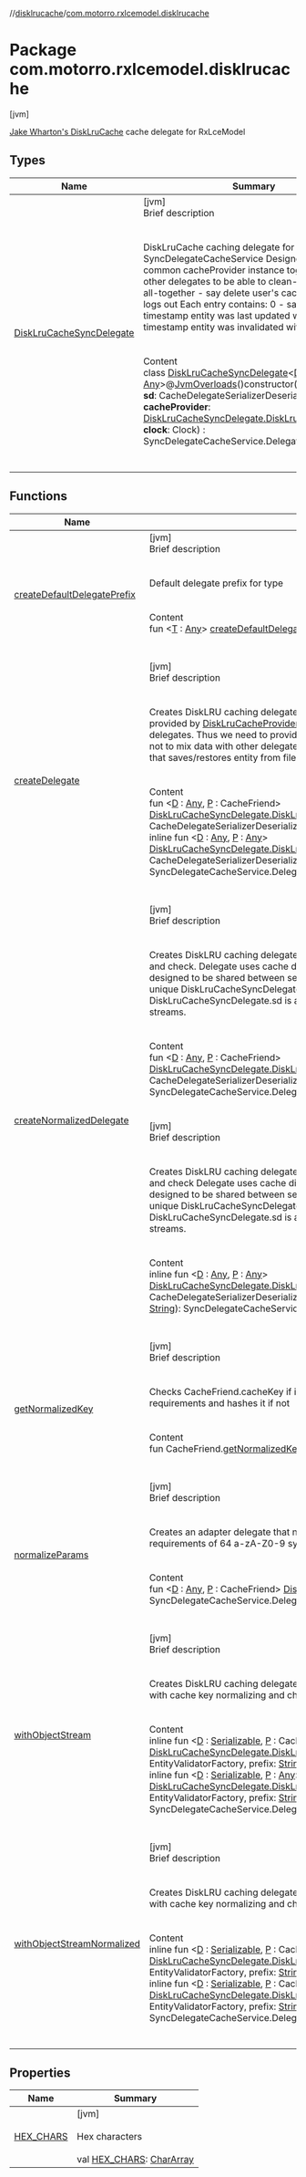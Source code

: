 //[disklrucache](../index.md)/[com.motorro.rxlcemodel.disklrucache](index.md)



# Package com.motorro.rxlcemodel.disklrucache  
 [jvm] 

[Jake Wharton's DiskLruCache](https://github.com/JakeWharton/DiskLruCache) cache delegate for RxLceModel

   


## Types  
  
|  Name|  Summary| 
|---|---|
| [DiskLruCacheSyncDelegate](-disk-lru-cache-sync-delegate/index.md)| [jvm]  <br>Brief description  <br><br><br>DiskLruCache caching delegate for SyncDelegateCacheService Designed to operate common cacheProvider instance together with other delegates to be able to clean-up all cache all-together - say delete user's cache when user logs out Each entry contains: 0 - saved entity 1 - timestamp entity was last updated with save 2 - timestamp entity was invalidated with invalidate<br><br>  <br>Content  <br>class [DiskLruCacheSyncDelegate](-disk-lru-cache-sync-delegate/index.md)<[D](-disk-lru-cache-sync-delegate/index.md) : [Any](https://kotlinlang.org/api/latest/jvm/stdlib/kotlin/-any/index.html)>@[JvmOverloads](https://kotlinlang.org/api/latest/jvm/stdlib/kotlin.jvm/-jvm-overloads/index.html)()constructor(**prefix**: [String](https://kotlinlang.org/api/latest/jvm/stdlib/kotlin/-string/index.html), **sd**: CacheDelegateSerializerDeserializer<[D](-disk-lru-cache-sync-delegate/index.md)>, **cacheProvider**: [DiskLruCacheSyncDelegate.DiskLruCacheProvider](-disk-lru-cache-sync-delegate/-disk-lru-cache-provider/index.md), **clock**: Clock) : SyncDelegateCacheService.Delegate<[D](-disk-lru-cache-sync-delegate/index.md), [String](https://kotlinlang.org/api/latest/jvm/stdlib/kotlin/-string/index.html)>   <br><br><br>


## Functions  
  
|  Name|  Summary| 
|---|---|
| [createDefaultDelegatePrefix](create-default-delegate-prefix.md)| [jvm]  <br>Brief description  <br><br><br>Default delegate prefix for type<br><br>  <br>Content  <br>fun <[T](create-default-delegate-prefix.md) : [Any](https://kotlinlang.org/api/latest/jvm/stdlib/kotlin/-any/index.html)> [createDefaultDelegatePrefix](create-default-delegate-prefix.md)(cls: [Class](https://docs.oracle.com/javase/8/docs/api/java/lang/Class.html)<[T](create-default-delegate-prefix.md)>): <ERROR CLASS>  <br><br><br>
| [createDelegate](create-delegate.md)| [jvm]  <br>Brief description  <br><br><br>Creates DiskLRU caching delegate for SyncDelegateCacheService Delegate uses cache directory provided by [DiskLruCacheProvider](-disk-lru-cache-sync-delegate/-disk-lru-cache-provider/index.md). This directory is designed to be shared between several delegates. Thus we need to provide each delegate an unique DiskLruCacheSyncDelegate.prefix to not to mix data with other delegates. The DiskLruCacheSyncDelegate.sd is a serializer/deserializer that saves/restores entity from file streams.<br><br>  <br>Content  <br>fun <[D](create-delegate.md) : [Any](https://kotlinlang.org/api/latest/jvm/stdlib/kotlin/-any/index.html), [P](create-delegate.md) : CacheFriend> [DiskLruCacheSyncDelegate.DiskLruCacheProvider](-disk-lru-cache-sync-delegate/-disk-lru-cache-provider/index.md).[createDelegate](create-delegate.md)(prefix: [String](https://kotlinlang.org/api/latest/jvm/stdlib/kotlin/-string/index.html), sd: CacheDelegateSerializerDeserializer<[D](create-delegate.md)>): SyncDelegateCacheService.Delegate<[D](create-delegate.md), [P](create-delegate.md)>  <br>inline fun <[D](create-delegate.md) : [Any](https://kotlinlang.org/api/latest/jvm/stdlib/kotlin/-any/index.html), [P](create-delegate.md) : [Any](https://kotlinlang.org/api/latest/jvm/stdlib/kotlin/-any/index.html)> [DiskLruCacheSyncDelegate.DiskLruCacheProvider](-disk-lru-cache-sync-delegate/-disk-lru-cache-provider/index.md).[createDelegate](create-delegate.md)(prefix: [String](https://kotlinlang.org/api/latest/jvm/stdlib/kotlin/-string/index.html), sd: CacheDelegateSerializerDeserializer<[D](create-delegate.md)>, crossinline stringify: [P](create-delegate.md).() -> [String](https://kotlinlang.org/api/latest/jvm/stdlib/kotlin/-string/index.html)): SyncDelegateCacheService.Delegate<[D](create-delegate.md), [P](create-delegate.md)>  <br><br><br>
| [createNormalizedDelegate](create-normalized-delegate.md)| [jvm]  <br>Brief description  <br><br><br>Creates DiskLRU caching delegate for SyncDelegateCacheService with cache key normalizing and check. Delegate uses cache directory provided by [DiskLruCacheProvider](-disk-lru-cache-sync-delegate/-disk-lru-cache-provider/index.md). This directory is designed to be shared between several delegates. Thus we need to provide each delegate an unique DiskLruCacheSyncDelegate.prefix to not to mix data with other delegates. The DiskLruCacheSyncDelegate.sd is a serializer/deserializer that saves/restores entity from file streams.<br><br>  <br>Content  <br>fun <[D](create-normalized-delegate.md) : [Any](https://kotlinlang.org/api/latest/jvm/stdlib/kotlin/-any/index.html), [P](create-normalized-delegate.md) : CacheFriend> [DiskLruCacheSyncDelegate.DiskLruCacheProvider](-disk-lru-cache-sync-delegate/-disk-lru-cache-provider/index.md).[createNormalizedDelegate](create-normalized-delegate.md)(prefix: [String](https://kotlinlang.org/api/latest/jvm/stdlib/kotlin/-string/index.html), sd: CacheDelegateSerializerDeserializer<DataWithCacheKey<[D](create-normalized-delegate.md)>>): SyncDelegateCacheService.Delegate<[D](create-normalized-delegate.md), [P](create-normalized-delegate.md)>  <br><br><br>[jvm]  <br>Brief description  <br><br><br>Creates DiskLRU caching delegate for SyncDelegateCacheService with cache key normalizing and check Delegate uses cache directory provided by [DiskLruCacheProvider](-disk-lru-cache-sync-delegate/-disk-lru-cache-provider/index.md). This directory is designed to be shared between several delegates. Thus we need to provide each delegate an unique DiskLruCacheSyncDelegate.prefix to not to mix data with other delegates. The DiskLruCacheSyncDelegate.sd is a serializer/deserializer that saves/restores entity from file streams.<br><br>  <br>Content  <br>inline fun <[D](create-normalized-delegate.md) : [Any](https://kotlinlang.org/api/latest/jvm/stdlib/kotlin/-any/index.html), [P](create-normalized-delegate.md) : [Any](https://kotlinlang.org/api/latest/jvm/stdlib/kotlin/-any/index.html)> [DiskLruCacheSyncDelegate.DiskLruCacheProvider](-disk-lru-cache-sync-delegate/-disk-lru-cache-provider/index.md).[createNormalizedDelegate](create-normalized-delegate.md)(prefix: [String](https://kotlinlang.org/api/latest/jvm/stdlib/kotlin/-string/index.html), sd: CacheDelegateSerializerDeserializer<DataWithCacheKey<[D](create-normalized-delegate.md)>>, crossinline stringify: [P](create-normalized-delegate.md).() -> [String](https://kotlinlang.org/api/latest/jvm/stdlib/kotlin/-string/index.html)): SyncDelegateCacheService.Delegate<[D](create-normalized-delegate.md), [P](create-normalized-delegate.md)>  <br><br><br>
| [getNormalizedKey](get-normalized-key.md)| [jvm]  <br>Brief description  <br><br><br>Checks CacheFriend.cacheKey if it fits to com.jakewharton.disklrucache.DiskLruCache key requirements and hashes it if not<br><br>  <br>Content  <br>fun CacheFriend.[getNormalizedKey](get-normalized-key.md)(prefix: [String](https://kotlinlang.org/api/latest/jvm/stdlib/kotlin/-string/index.html)): [String](https://kotlinlang.org/api/latest/jvm/stdlib/kotlin/-string/index.html)  <br><br><br>
| [normalizeParams](normalize-params.md)| [jvm]  <br>Brief description  <br><br><br>Creates an adapter delegate that normalizes CacheFriend.cacheKey to fit into DiskLruCache requirements of 64 a-zA-Z0-9 symbols<br><br>  <br>Content  <br>fun <[D](normalize-params.md) : [Any](https://kotlinlang.org/api/latest/jvm/stdlib/kotlin/-any/index.html), [P](normalize-params.md) : CacheFriend> [DiskLruCacheSyncDelegate](-disk-lru-cache-sync-delegate/index.md)<[D](normalize-params.md)>.[normalizeParams](normalize-params.md)(prefix: [String](https://kotlinlang.org/api/latest/jvm/stdlib/kotlin/-string/index.html)): SyncDelegateCacheService.Delegate<[D](normalize-params.md), [P](normalize-params.md)>  <br><br><br>
| [withObjectStream](with-object-stream.md)| [jvm]  <br>Brief description  <br><br><br>Creates DiskLRU caching delegate for SyncDelegateCacheService that accepts [Serializable](https://docs.oracle.com/javase/8/docs/api/java/io/Serializable.html) data with cache key normalizing and check<br><br>  <br>Content  <br>inline fun <[D](with-object-stream.md) : [Serializable](https://docs.oracle.com/javase/8/docs/api/java/io/Serializable.html), [P](with-object-stream.md) : CacheFriend> [DiskLruCacheSyncDelegate.DiskLruCacheProvider](-disk-lru-cache-sync-delegate/-disk-lru-cache-provider/index.md).[withObjectStream](with-object-stream.md)(validatorFactory: EntityValidatorFactory, prefix: [String](https://kotlinlang.org/api/latest/jvm/stdlib/kotlin/-string/index.html)): SyncDelegateCacheService.Delegate<[D](with-object-stream.md), [P](with-object-stream.md)>  <br>inline fun <[D](with-object-stream.md) : [Serializable](https://docs.oracle.com/javase/8/docs/api/java/io/Serializable.html), [P](with-object-stream.md) : [Any](https://kotlinlang.org/api/latest/jvm/stdlib/kotlin/-any/index.html)> [DiskLruCacheSyncDelegate.DiskLruCacheProvider](-disk-lru-cache-sync-delegate/-disk-lru-cache-provider/index.md).[withObjectStream](with-object-stream.md)(validatorFactory: EntityValidatorFactory, prefix: [String](https://kotlinlang.org/api/latest/jvm/stdlib/kotlin/-string/index.html), crossinline stringify: [P](with-object-stream.md).() -> [String](https://kotlinlang.org/api/latest/jvm/stdlib/kotlin/-string/index.html)): SyncDelegateCacheService.Delegate<[D](with-object-stream.md), [P](with-object-stream.md)>  <br><br><br>
| [withObjectStreamNormalized](with-object-stream-normalized.md)| [jvm]  <br>Brief description  <br><br><br>Creates DiskLRU caching delegate for SyncDelegateCacheService that accepts [Serializable](https://docs.oracle.com/javase/8/docs/api/java/io/Serializable.html) data with cache key normalizing and check.<br><br>  <br>Content  <br>inline fun <[D](with-object-stream-normalized.md) : [Serializable](https://docs.oracle.com/javase/8/docs/api/java/io/Serializable.html), [P](with-object-stream-normalized.md) : CacheFriend> [DiskLruCacheSyncDelegate.DiskLruCacheProvider](-disk-lru-cache-sync-delegate/-disk-lru-cache-provider/index.md).[withObjectStreamNormalized](with-object-stream-normalized.md)(validatorFactory: EntityValidatorFactory, prefix: [String](https://kotlinlang.org/api/latest/jvm/stdlib/kotlin/-string/index.html)): SyncDelegateCacheService.Delegate<[D](with-object-stream-normalized.md), [P](with-object-stream-normalized.md)>  <br>inline fun <[D](with-object-stream-normalized.md) : [Serializable](https://docs.oracle.com/javase/8/docs/api/java/io/Serializable.html), [P](with-object-stream-normalized.md) : CacheFriend> [DiskLruCacheSyncDelegate.DiskLruCacheProvider](-disk-lru-cache-sync-delegate/-disk-lru-cache-provider/index.md).[withObjectStreamNormalized](with-object-stream-normalized.md)(validatorFactory: EntityValidatorFactory, prefix: [String](https://kotlinlang.org/api/latest/jvm/stdlib/kotlin/-string/index.html), crossinline stringify: [P](with-object-stream-normalized.md).() -> [String](https://kotlinlang.org/api/latest/jvm/stdlib/kotlin/-string/index.html)): SyncDelegateCacheService.Delegate<[D](with-object-stream-normalized.md), [P](with-object-stream-normalized.md)>  <br><br><br>


## Properties  
  
|  Name|  Summary| 
|---|---|
| [HEX_CHARS](index.md#com.motorro.rxlcemodel.disklrucache//HEX_CHARS/#/PointingToDeclaration/)|  [jvm] <br><br>Hex characters<br><br>val [HEX_CHARS](index.md#com.motorro.rxlcemodel.disklrucache//HEX_CHARS/#/PointingToDeclaration/): [CharArray](https://kotlinlang.org/api/latest/jvm/stdlib/kotlin/-char-array/index.html)   <br>

